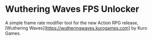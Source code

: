 # Wuthering Waves FPS Unlocker
A simple frame rate modifier tool for the new Action RPG release, [Wuthering Waves](https://wutheringwaves.kurogames.com] by Kuro Games.
